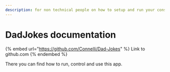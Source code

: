 ```yaml
---
description: for non technical people on how to setup and run your console application.
---
```


# DadJokes documentation

{% embed url="https://github.com/Connelli/Dad-Jokes" %}
Link to github.com
{% endembed %}

There you can find how to run, control and use this app.

